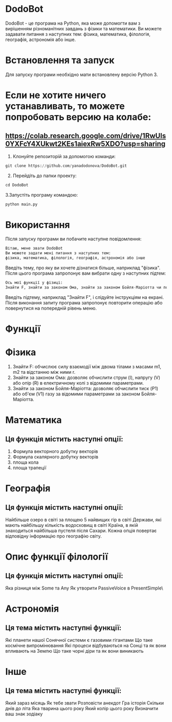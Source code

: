 # DodoBot
DodoBot - це програма на Python, яка може допомогти вам з вирішенням різноманітних завдань з фізики та математики. Ви можете задавати питання з наступних тем: фізика, математика, філологія, географія, астрономія або інше.

# Встановлення та запуск
Для запуску програми необхідно мати встановлену версію Python 3.

# Если не хотите ничего устанавливать, то можете попробовать версию на колабе:

## https://colab.research.google.com/drive/1RwUls0YXFcY4XUkwt2KEs1aiexRw5XDO?usp=sharing

1. Клонуйте репозиторій за допомогою команди:
```python
git clone https://github.com/yanadodonova/DodoBot.git
```
2. Перейдіть до папки проекту:
```python
cd DodoBot
```
3.Запустіть програму командою:
```python
python main.py
```
# Використання
Після запуску програми ви побачите наступне повідомлення:

```python
Вітаю, мене звати DodoBot
Ви можете задати мені питання з наступних тем:
фізика, математика, філологія, географія, астрономія або інше
```
Введіть тему, про яку ви хочете дізнатися більше, наприклад "фізика". Після цього програма запропонує вам вибрати одну з наступних підтем:


```python
Ось мої функції у фізиці:
Знайти F, знайти за законом Ома, знайти за законом Бойля-Маріотта чи повернутися назад?
```
Введіть підтему, наприклад "Знайти F", і слідуйте інструкціям на екрані. Після виконання запиту програма запропонує повторити операцію або повернутися на попередній рівень меню.



# Функції
# Фізика
1. Знайти F: обчислює силу взаємодії між двома тілами з масами m1, m2 та відстанню між ними r.
2. Знайти за законом Ома: дозволяє обчислити струм (I), напругу (V) або опір (R) в електричному колі з відомими параметрами.
3. Знайти за законом Бойля-Маріотта: дозволяє обчислити тиск (P1) або об'єм (V1) газу за відомими параметрами за законом Бойля-Маріотта.
# Математика
## Ця функція містить наступні опції:
1. Формула векторного добутку векторів
2. Формула скалярного добутку векторів
3. площа кола
4. площа трапеції

# Географія
## Ця функція містить наступні опції:

Найбільше озеро в світі за площею
5 найвищих гір в світі
Держави, які мають найбільшу кількість водосховищ в світі
Країна, в якій знаходиться найбільша пустеля після Сахари.
Кожна опція повертає відповідну інформацію про географію світу.

# Опис функції філології
## Ця функція містить наступні опції:

Яка різниця між Some та Any
Як утворити PassiveVoice в PresentSimple\

# Астрономія
## Ця тема містить наступні функції:

Які планети нашої Сонячної системи є газовими гігантами
Що таке космічне випромінювання
Які процеси відбуваються на Сонці та як вони впливають на Землю
Що таке чорні діри та як вони виникають
# Інше
## Ця тема містить наступні функції:

Який зараз місяць
Як тебе звати
Розповісти анекдот
Гра історія
Скільки днів до літа
Яка тварина цього року
Який колір цього року
Визначити ваш знак зодіаку
